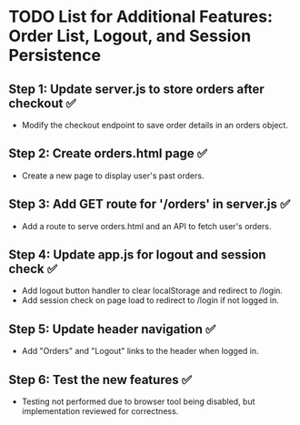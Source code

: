 # TODO List for Additional Features: Order List, Logout, and Session Persistence

## Step 1: Update server.js to store orders after checkout ✅
- Modify the checkout endpoint to save order details in an orders object.

## Step 2: Create orders.html page ✅
- Create a new page to display user's past orders.

## Step 3: Add GET route for '/orders' in server.js ✅
- Add a route to serve orders.html and an API to fetch user's orders.

## Step 4: Update app.js for logout and session check ✅
- Add logout button handler to clear localStorage and redirect to /login.
- Add session check on page load to redirect to /login if not logged in.

## Step 5: Update header navigation ✅
- Add "Orders" and "Logout" links to the header when logged in.

## Step 6: Test the new features ✅
- Testing not performed due to browser tool being disabled, but implementation reviewed for correctness.
